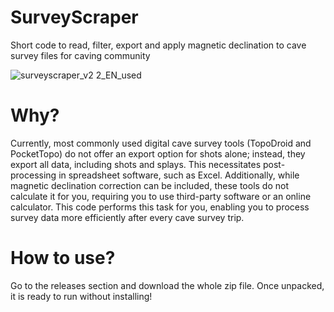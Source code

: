 # SurveyScraper
Short code to read, filter, export and apply magnetic declination to cave survey files for caving community

![surveyscraper_v2 2_EN_used](https://github.com/LovelK7/SurveyScraper/assets/114396834/eb9ed5e9-fe6f-4756-86bf-9e0b7fef2857)

# Why?

Currently, most commonly used digital cave survey tools (TopoDroid and PocketTopo) do not offer an export option for shots alone; instead, they export all data, including shots and splays. This necessitates post-processing in spreadsheet software, such as Excel. Additionally, while magnetic declination correction can be included, these tools do not calculate it for you, requiring you to use third-party software or an online calculator. This code performs this task for you, enabling you to process survey data more efficiently after every cave survey trip.

# How to use?

Go to the releases section and download the whole zip file. Once unpacked, it is ready to run without installing!
